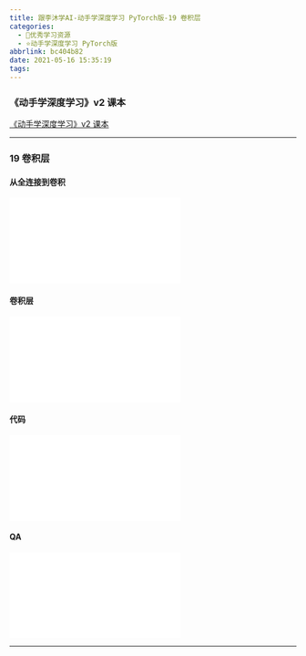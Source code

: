 ```yaml
---
title: 跟李沐学AI-动手学深度学习 PyTorch版-19 卷积层
categories:
  - 🌙优秀学习资源
  - ⭐动手学深度学习 PyTorch版
abbrlink: bc404b82
date: 2021-05-16 15:35:19
tags:
---
```


### 《动手学深度学习》v2 课本

[《动手学深度学习》v2 课本](http://zh.d2l.ai/)

***

### 19 卷积层

#### 从全连接到卷积

<iframe src="//player.bilibili.com/player.html?aid=758101639&bvid=BV1L64y1m7Nh&cid=339191747&page=1" scrolling="no" border="0" frameborder="no" framespacing="0" allowfullscreen="true"> </iframe>

<!--more-->

#### 卷积层

<iframe src="//player.bilibili.com/player.html?aid=758101639&bvid=BV1L64y1m7Nh&cid=339193886&page=2" scrolling="no" border="0" frameborder="no" framespacing="0" allowfullscreen="true"> </iframe>

#### 代码

<iframe src="//player.bilibili.com/player.html?aid=758101639&bvid=BV1L64y1m7Nh&cid=339194753&page=3" scrolling="no" border="0" frameborder="no" framespacing="0" allowfullscreen="true"> </iframe>

#### QA

<iframe src="//player.bilibili.com/player.html?aid=758101639&bvid=BV1L64y1m7Nh&cid=339195845&page=4" scrolling="no" border="0" frameborder="no" framespacing="0" allowfullscreen="true"> </iframe>

***
